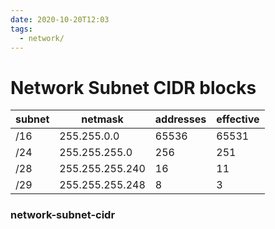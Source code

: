 ```yaml
---
date: 2020-10-20T12:03
tags:
  - network/
---
```


# Network Subnet CIDR blocks

| subnet | netmask | addresses | effective |
| --- | --- | --- | --- |
| /16 | 255.255.0.0 | 65536 | 65531 |
| /24 | 255.255.255.0 | 256 | 251 | 
| /28 | 255.255.255.240 | 16 | 11 |
| /29 |255.255.255.248  |8 | 3|



### network-subnet-cidr
